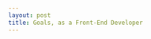 ```yaml
---
layout: post
title: Goals, as a Front-End Developer
---
```

<!-- When I decided I wanted to make a career shift and I dove in, I wasn't doubting my abilities or worrying how I would compare to the competition; I was just super excited to discover my new found interest in web development. Actually, I felt pretty confidant in my design abilities and I was really looking forward to learning how to code. I felt (and feel) very strongly that I can, and will be, good at this; with time and practice. It wasn't until I started attending some 'hiring' events where I was surrounded by hundreds of people with computer science degrees talking about C++ and other things I couldn't quite have conversations about.  I started to feel really out of place and started to question if I could really do this.   -->

